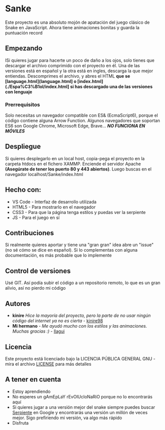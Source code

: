 # Sanke

Este proyecto es una absoluto mojón de apatación del juego clásico de Snake en JavaScript. Ahora tiene animaciones bonitas y guarda la puntuación record

## Empezando

ISi quieres jugar para hacerte un poco de daño a los ojos, solo tienes que descargar el archivo comprimido con el proyecto en él. Una de las versiones está en español y la otra está en ingles, descarga la que mejor entiendas. Descomprimes el archivo, y abres el HTML **que se [language.html](language.html] o [index.html](./Espa%C3%B1ol/index.html] si has descargado una de las versiones con lenguaje**

### Prerrequisitos

Solo necesitas un navegador compatible con ES& (EcmaScript6), porque el código contiene alguna Arrow Function. Algunos navegadores que soportan ES6 son Google Chrome, Microsoft Edge, Brave... ***NO FUNCIONA EN MÓVILES***

## Despliegue

Si quieres desplegarlo en un local host, copia-pega el proyecto en la carpeta htdocs en el fichero XAMMP. Enciende el servidor Apache **(Asegúrate de tener los puerto 80 y 443 abiertos)**. Luego buscas en el navegador localhost/Sanke/index.html

## Hecho con:

* VS Code - Interfaz de desarrollo utilizada
* HTML5 - Para mostrarlo en el navegador
* CSS3 - Para que la página tenga estilos y puedas ver la serpiente
* JS - Para el juego en sí

## Contribuciones

Si realmente quieres aportar y tiene una "gran gran" idea abre un "issue" (no sé cómo se dice en español). Si lo complementas con alguna documentación, es más probable que lo implemente

## Control de versiones

Usé GIT. Así podía subir el código a un repositorio remoto, lo que es un gran alivio, así no pierdo mi código

## Autores

* **kinire** *Hice la mayoría del proyecto, pero la parte de no usar ningún código del internet ya no es cierta* - [kinire98](https://github.com/kinire98)
* **Mi hermano** - *Me ayudó mucho con los estilos y las animaciones. Muchas gracias :)* - [llagui](https://github.com/llagui)


## Licencia
Este proyecto está licenciado bajo la LICENCIA PÚBLICA GENERAL GNU  - mira el archivo [LICENSE](LICENSE.md) para más detalles

## A tener en cuenta

* Estoy aprendiendo
* No esperes un gAmEpLaY rEvOlUcIoNaRiO porque no lo encontrarás aquí
* Si quieres jugar a una versión mejor del snake siempre puedes buscar [Serpiente](https://www.google.com/search?q=snake) en Google y encontrarás una versión un millón de veces mejor. Sigo prefiriendo mi versión, va algo más rápido
* Disfruta